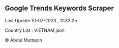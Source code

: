 

## Google Trends Keywords Scraper 
 
Last Update 10-07-2023 , 11:32:25

Country List :
VIETNAM.json



© Abdul Muttaqin 
